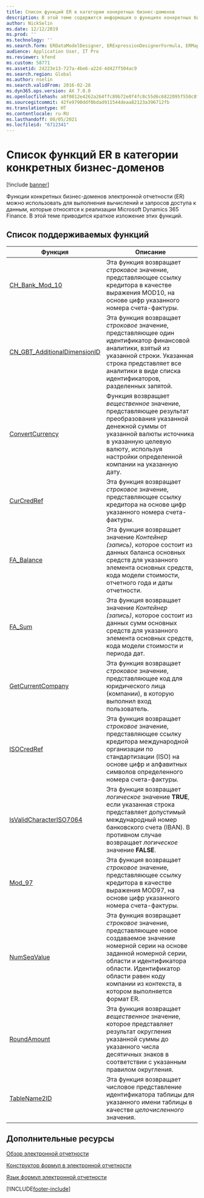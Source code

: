 ```yaml
---
title: Список функций ER в категории конкретных бизнес-доменов
description: В этой теме содержится информация о функциях конкретных бизнес-доменов, которые поддерживаются в электронной отчетности (ER).
author: NickSelin
ms.date: 12/12/2019
ms.prod: ''
ms.technology: ''
ms.search.form: ERDataModelDesigner, ERExpressionDesignerFormula, ERMappedFormatDesigner, ERModelMappingDesigner
audience: Application User, IT Pro
ms.reviewer: kfend
ms.custom: 58771
ms.assetid: 24223e13-727a-4be6-a22d-4d427f504ac9
ms.search.region: Global
ms.author: nselin
ms.search.validFrom: 2016-02-28
ms.dyn365.ops.version: AX 7.0.0
ms.openlocfilehash: a8f0812e4262a264ffc89b72e0f4fc8c55d6c6822095f550c8f05296bb057a38
ms.sourcegitcommit: 42fe9790ddf0bdad911544deaa82123a396712fb
ms.translationtype: HT
ms.contentlocale: ru-RU
ms.lasthandoff: 08/05/2021
ms.locfileid: "6712341"
---
```

# <a name="list-of-er-functions-in-the-business-domainspecific-category"></a>Список функций ER в категории конкретных бизнес-доменов

[!include [banner](../includes/banner.md)]

Функции конкретных бизнес-доменов электронной отчетности (ER) можно использовать для выполнения вычислений и запросов доступа к данным, которые относятся к реализации Microsoft Dynamics 365 Finance. В этой теме приводится краткое изложение этих функций.

## <a name="list-of-supported-functions"></a>Список поддерживаемых функций

| Функция| Описание |
|---------|-------------|
| [CH_Bank_Mod_10](er-functions-other-chbankmode10.md) | Эта функция возвращает *строковое* значение, представляющее ссылку кредитора в качестве выражения MOD10, на основе цифр указанного номера счета-фактуры. |
| [CN_GBT_AdditionalDimensionID](er-functions-other-cngbtadditionaldimensionid.md) | Эта функция возвращает *строковое* значение, представляющее один идентификатор финансовой аналитики, взятый из указанной строки. Указанная строка представляет все аналитики в виде списка идентификаторов, разделенных запятой. |
| [ConvertCurrency](er-functions-other-convertcurrency.md) | Функция возвращает *вещественное* значение, представляющее результат преобразования указанной денежной суммы от указанной валюты источника в указанную целевую валюту, используя настройки определенной компании на указанную дату. |
| [CurCredRef](er-functions-other-curcredref.md) | Эта функция возвращает *строковое* значение, представляющее ссылку кредитора на основе цифр указанного номера счета-фактуры. |
| [FA_Balance](er-functions-other-fabalance.md) | Эта функция возвращает значение *Контейнер (запись)*, которое состоит из данных баланса основных средств для указанного элемента основных средств, кода модели стоимости, отчетного года и даты отчетности. |
| [FA_Sum](er-functions-other-fasum.md) | Эта функция возвращает значение *Контейнер (запись)*, которое состоит из данных сумм основных средств для указанного элемента основных средств, кода модели стоимости и периода дат. |
| [GetCurrentCompany](er-functions-other-getcurrentcompany.md) | Эта функция возвращает *строковое* значение, представляющее код для юридического лица (компании), в которую выполнил вход пользователь. |
| [ISOCredRef](er-functions-other-isocredref.md) | Эта функция возвращает *строковое* значение, представляющее ссылку кредитора международной организации по стандартизации (ISO) на основе цифр и алфавитных символов определенного номера счета-фактуры. |
| [IsValidCharacterISO7064](er-functions-other-isvalidchariso7064.md) | Эта функция возвращает *логическое* значение **TRUE**, если указанная строка представляет допустимый международный номер банковского счета (IBAN). В противном случае возвращает *логическое* значение **FALSE**. |
| [Mod_97](er-functions-other-mod97.md) | Эта функция возвращает *строковое* значение, представляющее ссылку кредитора в качестве выражения MOD97, на основе цифр указанного номера счета-фактуры. |
| [NumSeqValue](er-functions-other-numseqvalue.md) | Эта функция возвращает *строковое* значение, представляющее новое создаваемое значение номерной серии на основе заданной номерной серии, области и идентификатора области. Идентификатор области равен коду компании из контекста, в котором выполняется формат ER. |
| [RoundAmount](er-functions-other-roundamount.md) | Эта функция возвращает *вещественное* значение, которое представляет результат округления указанной суммы до указанного числа десятичных знаков в соответствии с указанным правилом округления. |
| [TableName2ID](er-functions-other-tablename2id.md) | Эта функция возвращает числовое представление идентификатора таблицы для указанного имени таблицы в качестве *целочисленного* значения. |

## <a name="additional-resources"></a>Дополнительные ресурсы

[Обзор электронной отчетности](general-electronic-reporting.md)

[Конструктор формул в электронной отчетности](general-electronic-reporting-formula-designer.md)

[Язык формул электронной отчетности](er-formula-language.md)


[!INCLUDE[footer-include](../../../includes/footer-banner.md)]